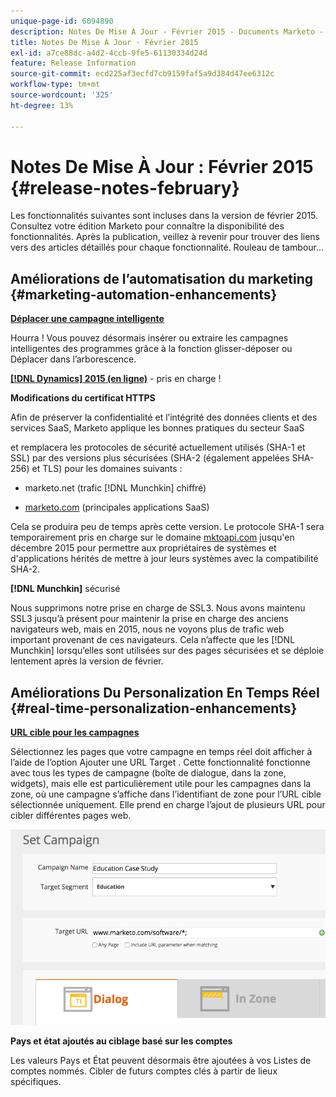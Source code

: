 ```yaml
---
unique-page-id: 6094890
description: Notes De Mise À Jour - Février 2015 - Documents Marketo - Documentation Du Produit
title: Notes De Mise À Jour - Février 2015
exl-id: a7ce88dc-a4d2-4ccb-9fe5-61130334d24d
feature: Release Information
source-git-commit: ecd225af3ecfd7cb9159faf5a9d384d47ee6312c
workflow-type: tm+mt
source-wordcount: '325'
ht-degree: 13%

---
```


# Notes De Mise À Jour : Février 2015 {#release-notes-february}

Les fonctionnalités suivantes sont incluses dans la version de février 2015. Consultez votre édition Marketo pour connaître la disponibilité des fonctionnalités. Après la publication, veillez à revenir pour trouver des liens vers des articles détaillés pour chaque fonctionnalité. Rouleau de tambour...

## Améliorations de l’automatisation du marketing {#marketing-automation-enhancements}

**[Déplacer une campagne intelligente](/help/marketo/product-docs/core-marketo-concepts/smart-campaigns/using-smart-campaigns/move-a-smart-campaign.md)**

Hourra ! Vous pouvez désormais insérer ou extraire les campagnes intelligentes des programmes grâce à la fonction glisser-déposer ou Déplacer dans l’arborescence.

**[[!DNL Dynamics] 2015 (en ligne)](https://docs.marketo.com/display/docs/microsoft+dynamics+2013+on-premises)** - pris en charge !

**Modifications du certificat HTTPS**

Afin de préserver la confidentialité et l’intégrité des données clients et des services SaaS, Marketo applique les bonnes pratiques du secteur SaaS

et remplacera les protocoles de sécurité actuellement utilisés (SHA-1 et SSL) par des versions plus sécurisées (SHA-2 (également appelées SHA-256) et TLS) pour les domaines suivants :

* marketo.net (trafic [!DNL Munchkin] chiffré)

* [marketo.com](https://marketo.com) (principales applications SaaS)

Cela se produira peu de temps après cette version. Le protocole SHA-1 sera temporairement pris en charge sur le domaine [mktoapi.com](https://mktoapi.com) jusqu&#39;en décembre 2015 pour permettre aux propriétaires de systèmes et d&#39;applications hérités de mettre à jour leurs systèmes avec la compatibilité SHA-2.

**[!DNL Munchkin]** sécurisé

Nous supprimons notre prise en charge de SSL3. Nous avons maintenu SSL3 jusqu’à présent pour maintenir la prise en charge des anciens navigateurs web, mais en 2015, nous ne voyons plus de trafic web important provenant de ces navigateurs. Cela n’affecte que les [!DNL Munchkin] lorsqu’elles sont utilisées sur des pages sécurisées et se déploie lentement après la version de février.

## Améliorations Du Personalization En Temps Réel {#real-time-personalization-enhancements}

**[URL cible pour les campagnes](/help/marketo/product-docs/web-personalization/working-with-web-campaigns/adding-a-target-url-to-a-web-campaign.md)**

Sélectionnez les pages que votre campagne en temps réel doit afficher à l’aide de l’option Ajouter une URL Target . Cette fonctionnalité fonctionne avec tous les types de campagne (boîte de dialogue, dans la zone, widgets), mais elle est particulièrement utile pour les campagnes dans la zone, où une campagne s’affiche dans l’identifiant de zone pour l’URL cible sélectionnée uniquement. Elle prend en charge l’ajout de plusieurs URL pour cibler différentes pages web.

![](assets/image2015-2-19-11-3a0-3a30.png)

**Pays et état ajoutés au ciblage basé sur les comptes**

Les valeurs Pays et État peuvent désormais être ajoutées à vos Listes de comptes nommés. Cibler de futurs comptes clés à partir de lieux spécifiques.

